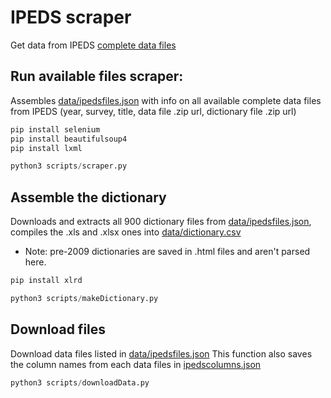 # IPEDS scraper

Get data from IPEDS [complete data files](http://nces.ed.gov/ipeds/datacenter/DataFiles.aspx)

## Run available files scraper:
Assembles [data/ipedsfiles.json](data/ipedsfiles.json) with info on all available complete data files from IPEDS (year, survey, title, data file .zip url, dictionary file .zip url)
```python
pip install selenium
pip install beautifulsoup4
pip install lxml

python3 scripts/scraper.py
```

## Assemble the dictionary
Downloads and extracts all 900 dictionary files from [data/ipedsfiles.json](data/ipedsfiles.json), compiles the .xls and .xlsx ones into [data/dictionary.csv](data/dictionary.csv)
* Note: pre-2009 dictionaries are saved in .html files and aren't parsed here.
```python
pip install xlrd

python3 scripts/makeDictionary.py
```

## Download files
Download data files listed in [data/ipedsfiles.json](data/ipedsfiles.json)
This function also saves the column names from each data files in [ipedscolumns.json](data/ipedscolumns.json)
```python
python3 scripts/downloadData.py
```